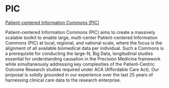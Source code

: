 # PIC
<a href="http://www.pic-sure.org">Patient-centered Information Commons (PIC)</a>

Patient-centered Information Commons (PIC) aims to create a massively scalable toolkit to enable large, 
multi-center Patient-centered Information Commons (PIC) at local, regional, and national scale, where 
the focus is the alignment of all available biomedical data per individual. Such a Commons is a 
prerequisite for conducting the large-N, Big Data, longitudinal studies essential for understanding 
causation in the Precision Medicine framework while simultaneously addressing key complexities of the 
Patient-Centric Outcome Research studies required under ACA (Affordable Care Act). Our proposal is 
solidly grounded in our experience over the last 25 years of harnessing clinical care data to the research enterprise.
